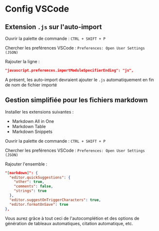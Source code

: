 # Config VSCode 

## Extension `.js` sur l'auto-import

Ouvrir la palette de commande : 
`CTRL + SHIFT + P`

Chercher les preférences VSCode :
`Preferences: Open User Settings (JSON)`

Rajouter la ligne :
```json 
"javascript.preferences.importModuleSpecifierEnding": "js",
```

A présent, les auto-import devraient ajouter le `.js` automatiquement en fin de nom de fichier importé

## Gestion simplifiée pour les fichiers markdown

Installer les extensions suivantes :

- Markdown All in One
- Markdown Table
- Markdown Snippets

Ouvrir la palette de commande : 
`CTRL + SHIFT + P`

Chercher les preférences VSCode :
`Preferences: Open User Settings (JSON)`

Rajouter l'ensemble :
```json
"[markdown]": {
  "editor.quickSuggestions": {
    "other": true,
    "comments": false,
    "strings": true
  },
  "editor.suggestOnTriggerCharacters": true,
  "editor.formatOnSave": true
},
```
Vous aurez grâce à tout ceci de l'autocomplétion et des options de génération de tableaux automatiques, citation automatique, etc.
